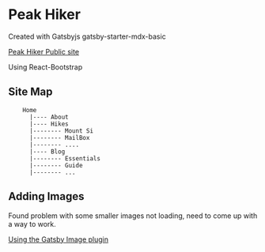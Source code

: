 # Peak Hiker

Created with Gatsbyjs gatsby-starter-mdx-basic

[Peak Hiker Public site](https://peakhiker.gatsbyjs.io/)

Using React-Bootstrap

## Site Map

        Home 
          |---- About
          |---- Hikes
          |-------- Mount Si
          |-------- MailBox
          |-------- ....
          |---- Blog
          |-------- Essentials
          |-------- Guide
          |-------- ...

## Adding Images

Found problem with some smaller images not loading, need to come up with a way to work.

[Using the Gatsby Image plugin](https://www.gatsbyjs.com/docs/how-to/images-and-media/using-gatsby-plugin-image)